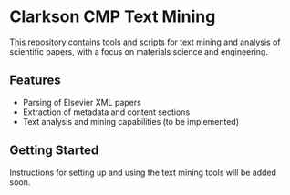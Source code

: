 # Clarkson CMP Text Mining

This repository contains tools and scripts for text mining and analysis of scientific papers, with a focus on materials science and engineering.

## Features

- Parsing of Elsevier XML papers
- Extraction of metadata and content sections
- Text analysis and mining capabilities (to be implemented)

## Getting Started

Instructions for setting up and using the text mining tools will be added soon.
